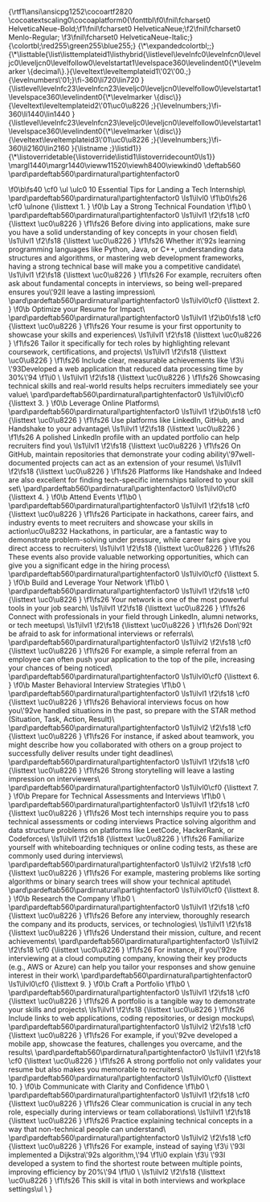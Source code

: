 {\\rtf1\\ansi\\ansicpg1252\\cocoartf2820
\\cocoatextscaling0\\cocoaplatform0{\\fonttbl\\f0\\fnil\\fcharset0
HelveticaNeue-Bold;\\f1\\fnil\\fcharset0
HelveticaNeue;\\f2\\fnil\\fcharset0 Menlo-Regular; \\f3\\fnil\\fcharset0
HelveticaNeue-Italic;} {\\colortbl;\\red255\\green255\\blue255;}
{\\\*\\expandedcolortbl;;}
{\\\*\\listtable{\\list\\listtemplateid1\\listhybrid{\\listlevel\\levelnfc0\\levelnfcn0\\leveljc0\\leveljcn0\\levelfollow0\\levelstartat1\\levelspace360\\levelindent0{\\\*\\levelmarker
\\{decimal\\}.}{\\leveltext\\leveltemplateid1\\\'02\\\'00.;}{\\levelnumbers\\\'01;}\\fi-360\\li720\\lin720
}{\\listlevel\\levelnfc23\\levelnfcn23\\leveljc0\\leveljcn0\\levelfollow0\\levelstartat1\\levelspace360\\levelindent0{\\\*\\levelmarker
\\{disc\\}}{\\leveltext\\leveltemplateid2\\\'01\\uc0\\u8226
;}{\\levelnumbers;}\\fi-360\\li1440\\lin1440
}{\\listlevel\\levelnfc23\\levelnfcn23\\leveljc0\\leveljcn0\\levelfollow0\\levelstartat1\\levelspace360\\levelindent0{\\\*\\levelmarker
\\{disc\\}}{\\leveltext\\leveltemplateid3\\\'01\\uc0\\u8226
;}{\\levelnumbers;}\\fi-360\\li2160\\lin2160 }{\\listname ;}\\listid1}}
{\\\*\\listoverridetable{\\listoverride\\listid1\\listoverridecount0\\ls1}}
\\margl1440\\margr1440\\vieww11520\\viewh8400\\viewkind0 \\deftab560
\\pard\\pardeftab560\\pardirnatural\\partightenfactor0

\\f0\\b\\fs40 \\cf0 \\ul \\ulc0 10 Essential Tips for Landing a Tech
Internship\\ \\pard\\pardeftab560\\pardirnatural\\partightenfactor0
\\ls1\\ilvl0 \\f1\\b0\\fs26 \\cf0 \\ulnone {\\listtext 1. } \\f0\\b Lay
a Strong Technical Foundation \\f1\\b0 \\
\\pard\\pardeftab560\\pardirnatural\\partightenfactor0 \\ls1\\ilvl1
\\f2\\fs18 \\cf0 {\\listtext \\uc0\\u8226 } \\f1\\fs26 Before diving
into applications, make sure you have a solid understanding of key
concepts in your chosen field\\ \\ls1\\ilvl1 \\f2\\fs18 {\\listtext
\\uc0\\u8226 } \\f1\\fs26 Whether it\\\'92s learning programming
languages like Python, Java, or C++, understanding data structures and
algorithms, or mastering web development frameworks, having a strong
technical base will make you a competitive candidate\\ \\ls1\\ilvl1
\\f2\\fs18 {\\listtext \\uc0\\u8226 } \\f1\\fs26 For example, recruiters
often ask about fundamental concepts in interviews, so being
well-prepared ensures you\\\'92ll leave a lasting impression\\
\\pard\\pardeftab560\\pardirnatural\\partightenfactor0 \\ls1\\ilvl0\\cf0
{\\listtext 2. } \\f0\\b Optimize your Resume for Impact\\
\\pard\\pardeftab560\\pardirnatural\\partightenfactor0 \\ls1\\ilvl1
\\f2\\b0\\fs18 \\cf0 {\\listtext \\uc0\\u8226 } \\f1\\fs26 Your resume
is your first opportunity to showcase your skills and experiences\\
\\ls1\\ilvl1 \\f2\\fs18 {\\listtext \\uc0\\u8226 } \\f1\\fs26 Tailor it
specifically for tech roles by highlighting relevant coursework,
certifications, and projects\\ \\ls1\\ilvl1 \\f2\\fs18 {\\listtext
\\uc0\\u8226 } \\f1\\fs26 Include clear, measurable achievements like
\\f3\\i \\\'93Developed a web application that reduced data processing
time by 30%\\\'94 \\f1\\i0 \\ \\ls1\\ilvl1 \\f2\\fs18 {\\listtext
\\uc0\\u8226 } \\f1\\fs26 Showcasing technical skills and real-world
results helps recruiters immediately see your value\\
\\pard\\pardeftab560\\pardirnatural\\partightenfactor0 \\ls1\\ilvl0\\cf0
{\\listtext 3. } \\f0\\b Leverage Online Platforms\\
\\pard\\pardeftab560\\pardirnatural\\partightenfactor0 \\ls1\\ilvl1
\\f2\\b0\\fs18 \\cf0 {\\listtext \\uc0\\u8226 } \\f1\\fs26 Use platforms
like LinkedIn, GitHub, and Handshake to your advantage\\ \\ls1\\ilvl1
\\f2\\fs18 {\\listtext \\uc0\\u8226 } \\f1\\fs26 A polished LinkedIn
profile with an updated portfolio can help recruiters find you\\
\\ls1\\ilvl1 \\f2\\fs18 {\\listtext \\uc0\\u8226 } \\f1\\fs26 On GitHub,
maintain repositories that demonstrate your coding
ability\\\'97well-documented projects can act as an extension of your
resume\\ \\ls1\\ilvl1 \\f2\\fs18 {\\listtext \\uc0\\u8226 } \\f1\\fs26
Platforms like Handshake and Indeed are also excellent for finding
tech-specific internships tailored to your skill set\\
\\pard\\pardeftab560\\pardirnatural\\partightenfactor0 \\ls1\\ilvl0\\cf0
{\\listtext 4. } \\f0\\b Attend Events \\f1\\b0 \\
\\pard\\pardeftab560\\pardirnatural\\partightenfactor0 \\ls1\\ilvl1
\\f2\\fs18 \\cf0 {\\listtext \\uc0\\u8226 } \\f1\\fs26 Participate in
hackathons, career fairs, and industry events to meet recruiters and
showcase your skills in action\\uc0\\u8232 Hackathons, in particular,
are a fantastic way to demonstrate problem-solving under pressure, while
career fairs give you direct access to recruiters\\ \\ls1\\ilvl1
\\f2\\fs18 {\\listtext \\uc0\\u8226 } \\f1\\fs26 These events also
provide valuable networking opportunities, which can give you a
significant edge in the hiring process\\
\\pard\\pardeftab560\\pardirnatural\\partightenfactor0 \\ls1\\ilvl0\\cf0
{\\listtext 5. } \\f0\\b Build and Leverage Your Network \\f1\\b0 \\
\\pard\\pardeftab560\\pardirnatural\\partightenfactor0 \\ls1\\ilvl1
\\f2\\fs18 \\cf0 {\\listtext \\uc0\\u8226 } \\f1\\fs26 Your network is
one of the most powerful tools in your job search\\ \\ls1\\ilvl1
\\f2\\fs18 {\\listtext \\uc0\\u8226 } \\f1\\fs26 Connect with
professionals in your field through LinkedIn, alumni networks, or tech
meetups\\ \\ls1\\ilvl1 \\f2\\fs18 {\\listtext \\uc0\\u8226 } \\f1\\fs26
Don\\\'92t be afraid to ask for informational interviews or referrals\\
\\pard\\pardeftab560\\pardirnatural\\partightenfactor0 \\ls1\\ilvl2
\\f2\\fs18 \\cf0 {\\listtext \\uc0\\u8226 } \\f1\\fs26 For example, a
simple referral from an employee can often push your application to the
top of the pile, increasing your chances of being noticed\\
\\pard\\pardeftab560\\pardirnatural\\partightenfactor0 \\ls1\\ilvl0\\cf0
{\\listtext 6. } \\f0\\b Master Behavioral Interview Strategies \\f1\\b0
\\ \\pard\\pardeftab560\\pardirnatural\\partightenfactor0 \\ls1\\ilvl1
\\f2\\fs18 \\cf0 {\\listtext \\uc0\\u8226 } \\f1\\fs26 Behavioral
interviews focus on how you\\\'92ve handled situations in the past, so
prepare with the STAR method (Situation, Task, Action, Result)\\
\\pard\\pardeftab560\\pardirnatural\\partightenfactor0 \\ls1\\ilvl2
\\f2\\fs18 \\cf0 {\\listtext \\uc0\\u8226 } \\f1\\fs26 For instance, if
asked about teamwork, you might describe how you collaborated with
others on a group project to successfully deliver results under tight
deadlines\\ \\pard\\pardeftab560\\pardirnatural\\partightenfactor0
\\ls1\\ilvl1 \\f2\\fs18 \\cf0 {\\listtext \\uc0\\u8226 } \\f1\\fs26
Strong storytelling will leave a lasting impression on interviewers\\
\\pard\\pardeftab560\\pardirnatural\\partightenfactor0 \\ls1\\ilvl0\\cf0
{\\listtext 7. } \\f0\\b Prepare for Technical Assessments and
Interviews \\f1\\b0 \\
\\pard\\pardeftab560\\pardirnatural\\partightenfactor0 \\ls1\\ilvl1
\\f2\\fs18 \\cf0 {\\listtext \\uc0\\u8226 } \\f1\\fs26 Most tech
internships require you to pass technical assessments or coding
interviews Practice solving algorithm and data structure problems on
platforms like LeetCode, HackerRank, or Codeforces\\ \\ls1\\ilvl1
\\f2\\fs18 {\\listtext \\uc0\\u8226 } \\f1\\fs26 Familiarize yourself
with whiteboarding techniques or online coding tests, as these are
commonly used during interviews\\
\\pard\\pardeftab560\\pardirnatural\\partightenfactor0 \\ls1\\ilvl2
\\f2\\fs18 \\cf0 {\\listtext \\uc0\\u8226 } \\f1\\fs26 For example,
mastering problems like sorting algorithms or binary search trees will
show your technical aptitude\\
\\pard\\pardeftab560\\pardirnatural\\partightenfactor0 \\ls1\\ilvl0\\cf0
{\\listtext 8. } \\f0\\b Research the Company \\f1\\b0 \\
\\pard\\pardeftab560\\pardirnatural\\partightenfactor0 \\ls1\\ilvl1
\\f2\\fs18 \\cf0 {\\listtext \\uc0\\u8226 } \\f1\\fs26 Before any
interview, thoroughly research the company and its products, services,
or technologies\\ \\ls1\\ilvl1 \\f2\\fs18 {\\listtext \\uc0\\u8226 }
\\f1\\fs26 Understand their mission, culture, and recent achievements\\
\\pard\\pardeftab560\\pardirnatural\\partightenfactor0 \\ls1\\ilvl2
\\f2\\fs18 \\cf0 {\\listtext \\uc0\\u8226 } \\f1\\fs26 For instance, if
you\\\'92re interviewing at a cloud computing company, knowing their key
products (e.g., AWS or Azure) can help you tailor your responses and
show genuine interest in their work\\
\\pard\\pardeftab560\\pardirnatural\\partightenfactor0 \\ls1\\ilvl0\\cf0
{\\listtext 9. } \\f0\\b Craft a Portfolio \\f1\\b0 \\
\\pard\\pardeftab560\\pardirnatural\\partightenfactor0 \\ls1\\ilvl1
\\f2\\fs18 \\cf0 {\\listtext \\uc0\\u8226 } \\f1\\fs26 A portfolio is a
tangible way to demonstrate your skills and projects\\ \\ls1\\ilvl1
\\f2\\fs18 {\\listtext \\uc0\\u8226 } \\f1\\fs26 Include links to web
applications, coding repositories, or design mockups\\
\\pard\\pardeftab560\\pardirnatural\\partightenfactor0 \\ls1\\ilvl2
\\f2\\fs18 \\cf0 {\\listtext \\uc0\\u8226 } \\f1\\fs26 For example, if
you\\\'92ve developed a mobile app, showcase the features, challenges
you overcame, and the results\\
\\pard\\pardeftab560\\pardirnatural\\partightenfactor0 \\ls1\\ilvl1
\\f2\\fs18 \\cf0 {\\listtext \\uc0\\u8226 } \\f1\\fs26 A strong
portfolio not only validates your resume but also makes you memorable to
recruiters\\ \\pard\\pardeftab560\\pardirnatural\\partightenfactor0
\\ls1\\ilvl0\\cf0 {\\listtext 10. } \\f0\\b Communicate with Clarity and
Confidence \\f1\\b0 \\
\\pard\\pardeftab560\\pardirnatural\\partightenfactor0 \\ls1\\ilvl1
\\f2\\fs18 \\cf0 {\\listtext \\uc0\\u8226 } \\f1\\fs26 Clear
communication is crucial in any tech role, especially during interviews
or team collaborations\\ \\ls1\\ilvl1 \\f2\\fs18 {\\listtext
\\uc0\\u8226 } \\f1\\fs26 Practice explaining technical concepts in a
way that non-technical people can understand\\
\\pard\\pardeftab560\\pardirnatural\\partightenfactor0 \\ls1\\ilvl2
\\f2\\fs18 \\cf0 {\\listtext \\uc0\\u8226 } \\f1\\fs26 For example,
instead of saying \\f3\\i \\\'93I implemented a Dijkstra\\\'92s
algorithm,\\\'94 \\f1\\i0 explain \\f3\\i \\\'93I developed a system to
find the shortest route between multiple points, improving efficiency by
20%\\\'94 \\f1\\i0 \\ \\ls1\\ilvl2 \\f2\\fs18 {\\listtext \\uc0\\u8226 }
\\f1\\fs26 This skill is vital in both interviews and workplace
settings\\ul \\ }
